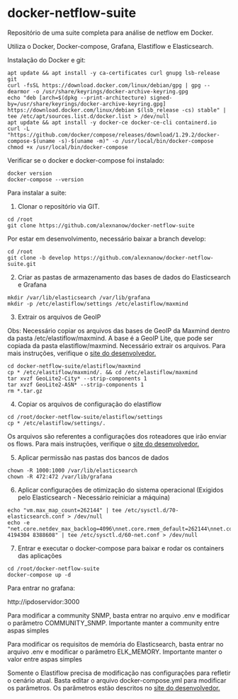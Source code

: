 # docker-netflow-suite
Repositório de uma suite completa para análise de netflow em Docker.

Utiliza o Docker, Docker-compose, Grafana, Elastiflow e Elasticsearch.

Instalação do Docker e git:

```
apt update && apt install -y ca-certificates curl gnupg lsb-release git
curl -fsSL https://download.docker.com/linux/debian/gpg | gpg --dearmor -o /usr/share/keyrings/docker-archive-keyring.gpg
echo "deb [arch=$(dpkg --print-architecture) signed-by=/usr/share/keyrings/docker-archive-keyring.gpg] https://download.docker.com/linux/debian $(lsb_release -cs) stable" | tee /etc/apt/sources.list.d/docker.list > /dev/null
apt update && apt install -y docker-ce docker-ce-cli containerd.io
curl -L "https://github.com/docker/compose/releases/download/1.29.2/docker-compose-$(uname -s)-$(uname -m)" -o /usr/local/bin/docker-compose
chmod +x /usr/local/bin/docker-compose
```

Verificar se o docker e docker-compose foi instalado:

```
docker version
docker-compose --version
```

Para instalar a suite:

1. Clonar o repositório via GIT. 

```
cd /root
git clone https://github.com/alexnanow/docker-netflow-suite
```

Por estar em desenvolvimento, necessário baixar a branch develop:

```
cd /root
git clone -b develop https://github.com/alexnanow/docker-netflow-suite.git
```

2. Criar as pastas de armazenamento das bases de dados do Elasticsearch e Grafana

```
mkdir /var/lib/elasticsearch /var/lib/grafana 
mkdir -p /etc/elastiflow/settings /etc/elastiflow/maxmind
```

3. Extrair os arquivos de GeoIP

Obs: Necessário copiar os arquivos das bases de GeoIP da Maxmind dentro da pasta /etc/elastiflow/maxmind. A base é a GeoIP Lite, que pode ser copiada da pasta elastiflow/maxmind. Necessário extrair os arquivos. Para mais instruções, verifique o [site do desenvolvedor.](https://docs.elastiflow.com)

```
cd docker-netflow-suite/elastiflow/maxmind
cp * /etc/elastiflow/maxmind/. && cd /etc/elastiflow/maxmind
tar xvzf GeoLite2-City* --strip-components 1
tar xvzf GeoLite2-ASN* --strip-components 1
rm *.tar.gz
```

4. Copiar os arquivos de configuração do elastiflow

```
cd /root/docker-netflow-suite/elastiflow/settings
cp * /etc/elastiflow/settings/.
```

Os arquivos são referentes a configurações dos roteadores que irão enviar os flows. Para mais instruções, verifique o [site do desenvolvedor.](https://docs.elastiflow.com)

5. Aplicar permissão nas pastas dos bancos de dados

```
chown -R 1000:1000 /var/lib/elasticsearch
chown -R 472:472 /var/lib/grafana 
```

6. Aplicar configurações de otimização do sistema operacional (Exigidos pelo Elasticsearch - Necessário reiniciar a máquina)

```
echo "vm.max_map_count=262144" | tee /etc/sysctl.d/70-elasticsearch.conf > /dev/null
echo -e "net.core.netdev_max_backlog=4096\nnet.core.rmem_default=262144\nnet.core.rmem_max=67108864\nnet.ipv4.udp_rmem_min=131072\nnet.ipv4.udp_mem=2097152 4194304 8388608" | tee /etc/sysctl.d/60-net.conf > /dev/null
```

7. Entrar e executar o docker-compose para baixar e rodar os containers das aplicações

```
cd /root/docker-netflow-suite
docker-compose up -d
```

Para entrar no grafana:

http://ipdoservidor:3000


Para modificar a community SNMP, basta entrar no arquivo .env e modificar o parâmetro COMMUNITY_SNMP. Importante manter a community entre aspas simples

Para modificar os requisitos de memória do Elasticsearch, basta entrar no arquivo .env e modificar o parâmetro ELK_MEMORY. Importante manter o valor entre aspas simples

Somente o Elastiflow precisa de modificação nas configurações para refletir o cenário atual. Basta editar o arquivo docker-compose.yml para modificar os parâmetros. Os parâmetros estão descritos no [site do desenvolvedor.](https://docs.elastiflow.com/docs/config_ref)